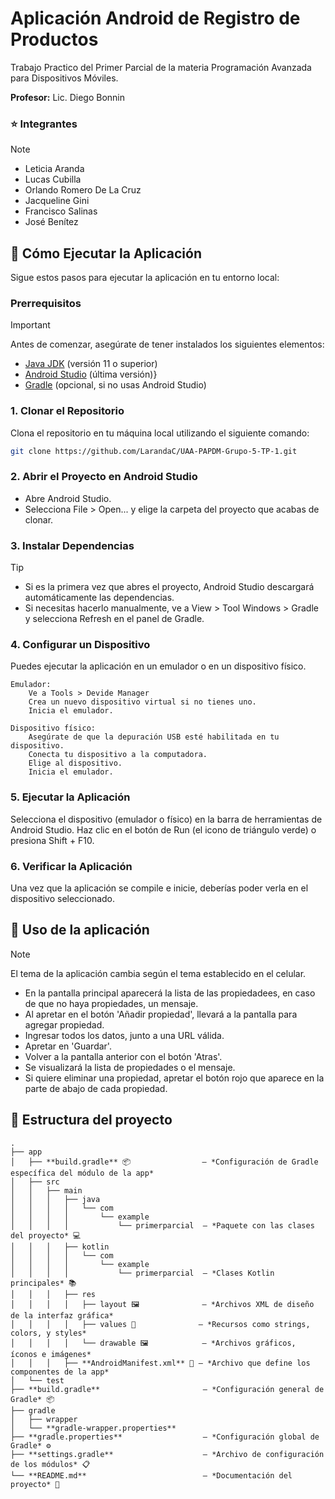 # Aplicación Android de Registro de Productos

Trabajo Practico del Primer Parcial de la materia Programación Avanzada para Dispositivos Móviles.

**Profesor:** Lic. Diego Bonnin

### ⭐ Integrantes

> [!NOTE]
> - Leticia Aranda
> - Lucas Cubilla
> - Orlando Romero De La Cruz
> - Jacqueline Gini
> - Francisco Salinas
> - José Benítez

## 🚀 Cómo Ejecutar la Aplicación

Sigue estos pasos para ejecutar la aplicación en tu entorno local:

### Prerrequisitos

> [!IMPORTANT]
> Antes de comenzar, asegúrate de tener instalados los siguientes elementos:
> - [Java JDK](https://www.oracle.com/java/technologies/javase-jdk11-downloads.html) (versión 11 o superior)
> - [Android Studio](https://developer.android.com/studio) (última versión)}
> - [Gradle](https://gradle.org/install/) (opcional, si no usas Android Studio)

### 1. Clonar el Repositorio

Clona el repositorio en tu máquina local utilizando el siguiente comando:

   ```bash
   git clone https://github.com/LarandaC/UAA-PAPDM-Grupo-5-TP-1.git
  ```

### 2. Abrir el Proyecto en Android Studio

- Abre Android Studio.
- Selecciona File > Open... y elige la carpeta del proyecto que acabas de clonar.

### 3. Instalar Dependencias

> [!TIP]
> - Si es la primera vez que abres el proyecto, Android Studio descargará automáticamente las dependencias. 
> - Si necesitas hacerlo manualmente, ve a View > Tool Windows > Gradle y selecciona Refresh en el panel de Gradle.

### 4. Configurar un Dispositivo

Puedes ejecutar la aplicación en un emulador o en un dispositivo físico.

    Emulador:
        Ve a Tools > Devide Manager
        Crea un nuevo dispositivo virtual si no tienes uno.
        Inicia el emulador.

    Dispositivo físico:
        Asegúrate de que la depuración USB esté habilitada en tu dispositivo.
        Conecta tu dispositivo a la computadora.
        Elige al dispositivo.
        Inicia el emulador.

### 5. Ejecutar la Aplicación

  Selecciona el dispositivo (emulador o físico) en la barra de herramientas de Android Studio.
  Haz clic en el botón de Run (el icono de triángulo verde) o presiona Shift + F10.

### 6. Verificar la Aplicación

Una vez que la aplicación se compile e inicie, deberías poder verla en el dispositivo seleccionado. 

## 📱 Uso de la aplicación
> [!NOTE]
> El tema de la aplicación cambia según el tema establecido en el celular.
> - En la pantalla principal aparecerá la lista de las propiedadees, en caso de que no haya propiedades, un mensaje.
> - Al apretar en el botón 'Añadir propiedad', llevará a la pantalla para agregar propiedad.
> - Ingresar todos los datos, junto a una URL válida.
> - Apretar en 'Guardar'.
> - Volver a la pantalla anterior con el botón 'Atras'.
> - Se visualizará la lista de propiedades o el mensaje.
> - Si quiere eliminar una propiedad, apretar el botón rojo que aparece en la parte de abajo de cada propiedad.

## 📝 Estructura del proyecto
```plaintext
.
├── app
│   ├── **build.gradle** 📦                — *Configuración de Gradle específica del módulo de la app*
│   ├── src
│   │   ├── main
│   │   │   ├── java
│   │   │   │   └── com
│   │   │   │       └── example
│   │   │   │           └── primerparcial  — *Paquete con las clases del proyecto* 💻
│   │   │   ├── kotlin
│   │   │   │   └── com
│   │   │   │       └── example
│   │   │   │           └── primerparcial  — *Clases Kotlin principales* 📚
│   │   │   ├── res
│   │   │   │   ├── layout 🖼️              — *Archivos XML de diseño de la interfaz gráfica*
│   │   │   │   ├── values 🎨              — *Recursos como strings, colors, y styles*
│   │   │   │   └── drawable 🖼️            — *Archivos gráficos, íconos e imágenes*
│   │   │   ├── **AndroidManifest.xml** 📜 — *Archivo que define los componentes de la app*
│   └── test                                
├── **build.gradle**                       — *Configuración general de Gradle* 📦
├── gradle                                 
│   ├── wrapper
│   └── **gradle-wrapper.properties**
├── **gradle.properties**                  — *Configuración global de Gradle* ⚙️
├── **settings.gradle**                    — *Archivo de configuración de los módulos* 📋
└── **README.md**                          — *Documentación del proyecto* 📄

```
